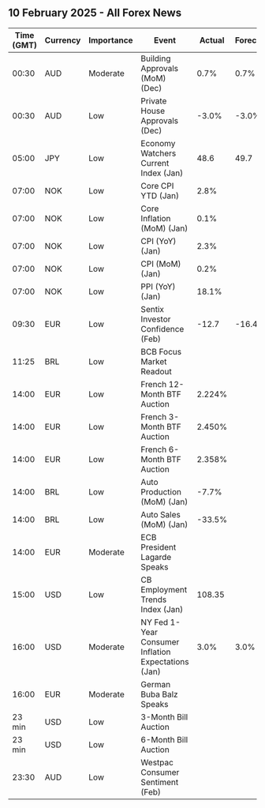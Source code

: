 ## 10 February 2025 - All Forex News

| Time (GMT) | Currency | Importance | Event | Actual | Forecast | Previous |
|------|----------|------------|-------|--------|----------|----------|
| 00:30 | AUD | Moderate | Building Approvals (MoM) (Dec) | 0.7% | 0.7% | -3.4% |
| 00:30 | AUD | Low | Private House Approvals (Dec) | -3.0% | -3.0% | -1.7% |
| 05:00 | JPY | Low | Economy Watchers Current Index (Jan) | 48.6 | 49.7 | 49.0 |
| 07:00 | NOK | Low | Core CPI YTD (Jan) | 2.8% |  | 2.7% |
| 07:00 | NOK | Low | Core Inflation (MoM) (Jan) | 0.1% |  | -0.1% |
| 07:00 | NOK | Low | CPI (YoY) (Jan) | 2.3% |  | 2.2% |
| 07:00 | NOK | Low | CPI (MoM) (Jan) | 0.2% |  | -0.1% |
| 07:00 | NOK | Low | PPI (YoY) (Jan) | 18.1% |  | 9.3% |
| 09:30 | EUR | Low | Sentix Investor Confidence (Feb) | -12.7 | -16.4 | -17.7 |
| 11:25 | BRL | Low | BCB Focus Market Readout |  |  |  |
| 14:00 | EUR | Low | French 12-Month BTF Auction | 2.224% |  | 2.218% |
| 14:00 | EUR | Low | French 3-Month BTF Auction | 2.450% |  | 2.496% |
| 14:00 | EUR | Low | French 6-Month BTF Auction | 2.358% |  | 2.395% |
| 14:00 | BRL | Low | Auto Production (MoM) (Jan) | -7.7% |  | -19.5% |
| 14:00 | BRL | Low | Auto Sales (MoM) (Jan) | -33.5% |  | 1.6% |
| 14:00 | EUR | Moderate | ECB President Lagarde Speaks |  |  |  |
| 15:00 | USD | Low | CB Employment Trends Index (Jan) | 108.35 |  | 109.23 |
| 16:00 | USD | Moderate | NY Fed 1-Year Consumer Inflation Expectations (Jan) | 3.0% | 3.0% | 3.0% |
| 16:00 | EUR | Moderate | German Buba Balz Speaks |  |  |  |
| 23 min | USD | Low | 3-Month Bill Auction |  |  | 4.220% |
| 23 min | USD | Low | 6-Month Bill Auction |  |  | 4.155% |
| 23:30 | AUD | Low | Westpac Consumer Sentiment (Feb) |  |  | -0.7% |
